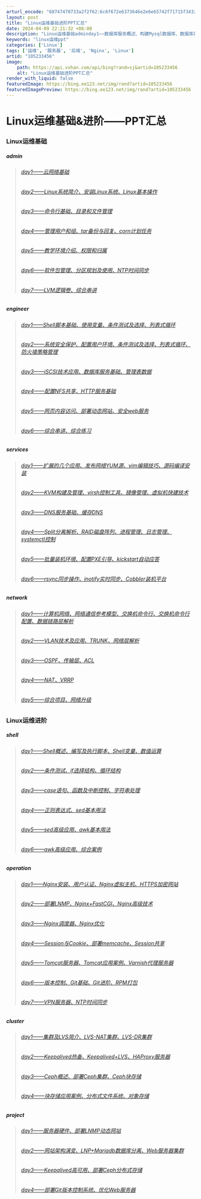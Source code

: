 ```yaml
---
arturl_encode: "68747470733a2f2f62:6c6f672e6373646e2e6e65742f71715f34323432383637312f:61727469636c652f64657461696c732f313035323333343536"
layout: post
title: "Linux运维基础进阶PPT汇总"
date: 2024-04-09 22:21:32 +08:00
description: "Linux运维基础adminday1——数据库服务概述、构建Mysql数据库、数据库基本管理day2"
keywords: "linux运维ppt"
categories: ['Linux']
tags: ['运维', '服务器', '后端', 'Nginx', 'Linux']
artid: "105233456"
image:
    path: https://api.vvhan.com/api/bing?rand=sj&artid=105233456
    alt: "Linux运维基础进阶PPT汇总"
render_with_liquid: false
featuredImage: https://bing.ee123.net/img/rand?artid=105233456
featuredImagePreview: https://bing.ee123.net/img/rand?artid=105233456
---
```


# Linux运维基础&进阶——PPT汇总

### Linux运维基础

##### admin

> ###### [day1——云网络基础](https://blog.csdn.net/qq_42428671/article/details/105355855)
>
> ###### [day2——Linux系统简介、安装Linux系统、Linux基本操作](https://blog.csdn.net/qq_42428671/article/details/105355869)
>
> ###### [day3——命令行基础、目录和文件管理](https://blog.csdn.net/qq_42428671/article/details/105355884)
>
> ###### [day4——管理用户和组、tar备份与回复、corn计划任务](https://blog.csdn.net/qq_42428671/article/details/105377859)
>
> ###### [day5——教学环境介绍、权限和归属](https://blog.csdn.net/qq_42428671/article/details/105399802)
>
> ###### [day6——软件包管理、分区规划及使用、NTP时间同步](https://blog.csdn.net/qq_42428671/article/details/105399912)
>
> ###### [day7——LVM逻辑卷、综合串讲](https://blog.csdn.net/qq_42428671/article/details/105400046)

##### engineer

> ###### [day1——Shell脚本基础、使用变量、条件测试及选择、列表式循环](https://blog.csdn.net/qq_42428671/article/details/105400131)
>
> ###### [day2——系统安全保护、配置用户环境、条件测试及选择、列表式循环、防火墙策略管理](https://blog.csdn.net/qq_42428671/article/details/105400235)
>
> ###### [day3——iSCSI技术应用、数据库服务基础、管理表数据](https://blog.csdn.net/qq_42428671/article/details/105400342)
>
> ###### [day4——配置NFS共享、HTTP服务基础](https://blog.csdn.net/qq_42428671/article/details/105400475)
>
> ###### [day5——网页内容访问、部署动态网站、安全web服务](https://blog.csdn.net/qq_42428671/article/details/105421359)
>
> ###### [day6——综合串讲、综合练习](https://blog.csdn.net/qq_42428671/article/details/105445037)

##### services

> ###### [day1——扩展的几个应用、发布网络YUM源、vim编辑技巧、源码编译安装](https://blog.csdn.net/qq_42428671/article/details/105046090)
>
> ###### [day2——KVM构建及管理、virsh控制工具、镜像管理、虚拟机快建技术](https://blog.csdn.net/qq_42428671/article/details/105046238)
>
> ###### [day3——DNS服务基础、缓存DNS](https://blog.csdn.net/qq_42428671/article/details/105046376)
>
> ###### [day4——Split分离解析、RAID磁盘阵列、进程管理、日志管理、systemctl控制](https://blog.csdn.net/qq_42428671/article/details/105045592)
>
> ###### [day5——批量装机环境、配置PXE引导、kickstart自动应答](https://blog.csdn.net/qq_42428671/article/details/105045592)
>
> ###### [day6——rsync同步操作、inotify实时同步、Cobbler装机平台](https://blog.csdn.net/qq_42428671/article/details/105045592)

##### network

> ###### [day1——计算机网络、网络通信参考模型、交换机命令行、交换机命令行配置、数据链路层解析](https://blog.csdn.net/qq_42428671/article/details/105401720)
>
> ###### [day2——VLAN技术及应用、TRUNK、网络层解析](https://blog.csdn.net/qq_42428671/article/details/105401739)
>
> ###### [day3——OSPF、传输层、ACL](https://blog.csdn.net/qq_42428671/article/details/105401754)
>
> ###### [day4——NAT、VRRP](https://blog.csdn.net/qq_42428671/article/details/105401766)
>
> ###### [day5——综合项目、网络升级](https://blog.csdn.net/qq_42428671/article/details/105401770)

### Linux运维进阶

##### shell

> ###### [day1——Shell概述、编写及执行脚本、Shell变量、数值运算](https://blog.csdn.net/qq_42428671/article/details/105401771)
>
> ###### [day2——条件测试、if选择结构、循环结构](https://blog.csdn.net/qq_42428671/article/details/105401773)
>
> ###### [day3——case语句、函数及中断控制、字符串处理](https://blog.csdn.net/qq_42428671/article/details/105445140)
>
> ###### [day4——正则表达式、sed基本用法](https://blog.csdn.net/qq_42428671/article/details/105445309)
>
> ###### [day5——sed高级应用、awk基本用法](https://blog.csdn.net/qq_42428671/article/details/105449099)
>
> ###### [day6——awk高级应用、综合案例](https://blog.csdn.net/qq_42428671/article/details/105449252)

##### operation

> ###### [day1——Nginx安装、用户认证、Nginx虚拟主机、HTTPS加密网站](https://blog.csdn.net/qq_42428671/article/details/105212343)
>
> ###### [day2——部署LNMP、Nginx+FastCGI、Nginx高级技术](https://blog.csdn.net/qq_42428671/article/details/105212393)
>
> ###### [day3——Nginx调度器、Nginx优化](https://blog.csdn.net/qq_42428671/article/details/105212671)
>
> ###### [day4——Session与Cookie、部署memcache、Session共享](https://blog.csdn.net/qq_42428671/article/details/105212837)
>
> ###### [day5——Tomcat服务器、Tomcat应用案例、Varnish代理服务器](https://blog.csdn.net/qq_42428671/article/details/105234370)
>
> ###### [day6——版本控制、Git基础、Git进阶、RPM打包](https://blog.csdn.net/qq_42428671/article/details/105234428)
>
> ###### [day7——VPN服务器、NTP时间同步](https://blog.csdn.net/qq_42428671/article/details/105234914)

##### cluster

> ###### [day1——集群及LVS简介、LVS-NAT集群、LVS-DR集群](https://blog.csdn.net/qq_42428671/article/details/105234183)
>
> ###### [day2——Keepalived热备、Keepalived+LVS、HAProxy服务器](https://blog.csdn.net/qq_42428671/article/details/105234272)
>
> ###### [day3——Ceph概述、部署Ceph集群、Ceph块存储](https://blog.csdn.net/qq_42428671/article/details/105223793)
>
> ###### [day4——块存储应用案例、分布式文件系统、对象存储](https://blog.csdn.net/qq_42428671/article/details/105232466)

##### project

> ###### [day1——服务器硬件、部署LNMP动态网站](https://blog.csdn.net/qq_42428671/article/details/105232666)
>
> ###### [day2——网站架构演变、LNP+Mariadb数据库分离、Web服务器集群](https://blog.csdn.net/qq_42428671/article/details/105232926)
>
> ###### [day3——Keepalived高可用、部署Ceph分布式存储](https://blog.csdn.net/qq_42428671/article/details/105233091)
>
> ###### [day4——部署Git版本控制系统、优化Web服务器](https://blog.csdn.net/qq_42428671/article/details/105233237)